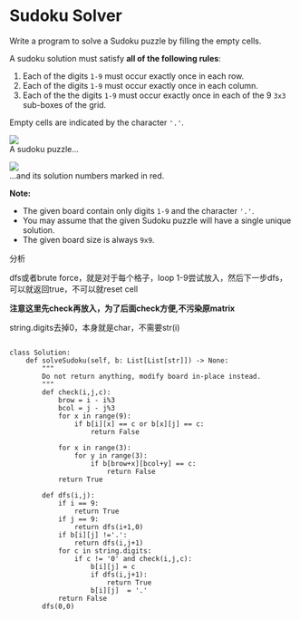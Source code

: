 # Sudoku Solver



Write a program to solve a Sudoku puzzle by filling the empty cells.

A sudoku solution must satisfy **all of the following rules**:

1. Each of the digits `1-9` must occur exactly once in each row.
2. Each of the digits `1-9` must occur exactly once in each column.
3. Each of the the digits `1-9` must occur exactly once in each of the 9 `3x3` sub-boxes of the grid.

Empty cells are indicated by the character `'.'`.

![](https://upload.wikimedia.org/wikipedia/commons/thumb/f/ff/Sudoku-by-L2G-20050714.svg/250px-Sudoku-by-L2G-20050714.svg.png)  
A sudoku puzzle...

![](https://upload.wikimedia.org/wikipedia/commons/thumb/3/31/Sudoku-by-L2G-20050714_solution.svg/250px-Sudoku-by-L2G-20050714_solution.svg.png)  
...and its solution numbers marked in red.

**Note:**

* The given board contain only digits `1-9` and the character `'.'`.
* You may assume that the given Sudoku puzzle will have a single unique solution.
* The given board size is always `9x9`.

分析

dfs或者brute force，就是对于每个格子，loop 1-9尝试放入，然后下一步dfs，可以就返回true，不可以就reset cell

**注意这里先check再放入，为了后面check方便,不污染原matrix**

string.digits去掉0，本身就是char，不需要str\(i\)

```text

class Solution:
    def solveSudoku(self, b: List[List[str]]) -> None:
        """
        Do not return anything, modify board in-place instead.
        """
        def check(i,j,c):
            brow = i - i%3 
            bcol = j - j%3
            for x in range(9):
                if b[i][x] == c or b[x][j] == c:
                    return False

            for x in range(3):
                for y in range(3):
                    if b[brow+x][bcol+y] == c:
                        return False
            return True 
        
        def dfs(i,j):
            if i == 9:
                return True
            if j == 9:
                return dfs(i+1,0)
            if b[i][j] !='.':
                return dfs(i,j+1)
            for c in string.digits:
                if c != '0' and check(i,j,c):
                    b[i][j] = c
                    if dfs(i,j+1):
                        return True
                    b[i][j]  = '.'
            return False
        dfs(0,0)
```

